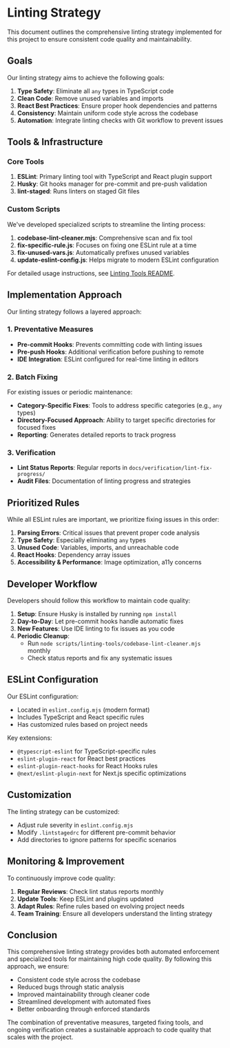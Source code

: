 # Linting Strategy

This document outlines the comprehensive linting strategy implemented for this project to ensure consistent code quality and maintainability.

## Goals

Our linting strategy aims to achieve the following goals:

1. **Type Safety**: Eliminate all `any` types in TypeScript code
2. **Clean Code**: Remove unused variables and imports
3. **React Best Practices**: Ensure proper hook dependencies and patterns
4. **Consistency**: Maintain uniform code style across the codebase
5. **Automation**: Integrate linting checks with Git workflow to prevent issues

## Tools & Infrastructure

### Core Tools

1. **ESLint**: Primary linting tool with TypeScript and React plugin support
2. **Husky**: Git hooks manager for pre-commit and pre-push validation
3. **lint-staged**: Runs linters on staged Git files

### Custom Scripts

We've developed specialized scripts to streamline the linting process:

1. **codebase-lint-cleaner.mjs**: Comprehensive scan and fix tool
2. **fix-specific-rule.js**: Focuses on fixing one ESLint rule at a time
3. **fix-unused-vars.js**: Automatically prefixes unused variables
4. **update-eslint-config.js**: Helps migrate to modern ESLint configuration

For detailed usage instructions, see [Linting Tools README](../../scripts/linting-tools/README.md).

## Implementation Approach

Our linting strategy follows a layered approach:

### 1. Preventative Measures

- **Pre-commit Hooks**: Prevents committing code with linting issues
- **Pre-push Hooks**: Additional verification before pushing to remote
- **IDE Integration**: ESLint configured for real-time linting in editors

### 2. Batch Fixing

For existing issues or periodic maintenance:

- **Category-Specific Fixes**: Tools to address specific categories (e.g., `any` types)
- **Directory-Focused Approach**: Ability to target specific directories for focused fixes
- **Reporting**: Generates detailed reports to track progress

### 3. Verification

- **Lint Status Reports**: Regular reports in `docs/verification/lint-fix-progress/`
- **Audit Files**: Documentation of linting progress and strategies

## Prioritized Rules

While all ESLint rules are important, we prioritize fixing issues in this order:

1. **Parsing Errors**: Critical issues that prevent proper code analysis
2. **Type Safety**: Especially eliminating `any` types
3. **Unused Code**: Variables, imports, and unreachable code
4. **React Hooks**: Dependency array issues
5. **Accessibility & Performance**: Image optimization, a11y concerns

## Developer Workflow

Developers should follow this workflow to maintain code quality:

1. **Setup**: Ensure Husky is installed by running `npm install`
2. **Day-to-Day**: Let pre-commit hooks handle automatic fixes
3. **New Features**: Use IDE linting to fix issues as you code
4. **Periodic Cleanup**:
   - Run `node scripts/linting-tools/codebase-lint-cleaner.mjs` monthly
   - Check status reports and fix any systematic issues

## ESLint Configuration

Our ESLint configuration:

- Located in `eslint.config.mjs` (modern format)
- Includes TypeScript and React specific rules
- Has customized rules based on project needs

Key extensions:

- `@typescript-eslint` for TypeScript-specific rules
- `eslint-plugin-react` for React best practices
- `eslint-plugin-react-hooks` for React Hooks rules
- `@next/eslint-plugin-next` for Next.js specific optimizations

## Customization

The linting strategy can be customized:

- Adjust rule severity in `eslint.config.mjs`
- Modify `.lintstagedrc` for different pre-commit behavior
- Add directories to ignore patterns for specific scenarios

## Monitoring & Improvement

To continuously improve code quality:

1. **Regular Reviews**: Check lint status reports monthly
2. **Update Tools**: Keep ESLint and plugins updated
3. **Adapt Rules**: Refine rules based on evolving project needs
4. **Team Training**: Ensure all developers understand the linting strategy

## Conclusion

This comprehensive linting strategy provides both automated enforcement and specialized tools for maintaining high code quality. By following this approach, we ensure:

- Consistent code style across the codebase
- Reduced bugs through static analysis
- Improved maintainability through cleaner code
- Streamlined development with automated fixes
- Better onboarding through enforced standards

The combination of preventative measures, targeted fixing tools, and ongoing verification creates a sustainable approach to code quality that scales with the project.
